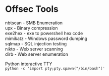 Offsec Tools
============

nbtscan - SMB Enumeration \
upx - Binary compression \
exe2hex - exe to powershell hex code \
mimikatz - Windows password dumping \
sqlmap - SQL injection testing \
nikto - Web server scanning \
dirb - Web server enumeration

Python interactive TTY \
`python -c 'import pty;pty.spawn("/bin/bash")'`
